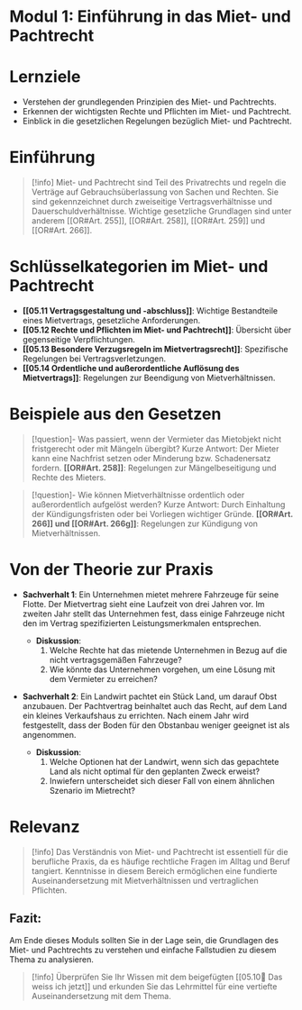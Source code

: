 # Modul 1: Einführung in das Miet- und Pachtrecht

# Lernziele
- Verstehen der grundlegenden Prinzipien des Miet- und Pachtrechts.
- Erkennen der wichtigsten Rechte und Pflichten im Miet- und Pachtrecht.
- Einblick in die gesetzlichen Regelungen bezüglich Miet- und Pachtrecht.

# Einführung
>[!info] 
>Miet- und Pachtrecht sind Teil des Privatrechts und regeln die Verträge auf Gebrauchsüberlassung von Sachen und Rechten. Sie sind gekennzeichnet durch zweiseitige Vertragsverhältnisse und Dauerschuldverhältnisse. Wichtige gesetzliche Grundlagen sind unter anderem [[OR#Art. 255]], [[OR#Art. 258]], [[OR#Art. 259]] und [[OR#Art. 266]].

# Schlüsselkategorien im Miet- und Pachtrecht
- **[[05.11 Vertragsgestaltung und -abschluss]]**: Wichtige Bestandteile eines Mietvertrags, gesetzliche Anforderungen.
- **[[05.12 Rechte und Pflichten im Miet- und Pachtrecht]]**: Übersicht über gegenseitige Verpflichtungen.
- **[[05.13 Besondere Verzugsregeln im Mietvertragsrecht]]**: Spezifische Regelungen bei Vertragsverletzungen.
- **[[05.14 Ordentliche und außerordentliche Auflösung des Mietvertrags]]**: Regelungen zur Beendigung von Mietverhältnissen.

# Beispiele aus den Gesetzen
>[!question]- Was passiert, wenn der Vermieter das Mietobjekt nicht fristgerecht oder mit Mängeln übergibt?
>Kurze Antwort: Der Mieter kann eine Nachfrist setzen oder Minderung bzw. Schadenersatz fordern.
>**[[OR#Art. 258]]**: Regelungen zur Mängelbeseitigung und Rechte des Mieters.

>[!question]- Wie können Mietverhältnisse ordentlich oder außerordentlich aufgelöst werden?
>Kurze Antwort: Durch Einhaltung der Kündigungsfristen oder bei Vorliegen wichtiger Gründe.
>**[[OR#Art. 266]] und [[OR#Art. 266g]]**: Regelungen zur Kündigung von Mietverhältnissen.

# Von der Theorie zur Praxis

- **Sachverhalt 1**: Ein Unternehmen mietet mehrere Fahrzeuge für seine Flotte. Der Mietvertrag sieht eine Laufzeit von drei Jahren vor. Im zweiten Jahr stellt das Unternehmen fest, dass einige Fahrzeuge nicht den im Vertrag spezifizierten Leistungsmerkmalen entsprechen.
    
    - **Diskussion**:
        1. Welche Rechte hat das mietende Unternehmen in Bezug auf die nicht vertragsgemäßen Fahrzeuge?
        2. Wie könnte das Unternehmen vorgehen, um eine Lösung mit dem Vermieter zu erreichen?
- **Sachverhalt 2**: Ein Landwirt pachtet ein Stück Land, um darauf Obst anzubauen. Der Pachtvertrag beinhaltet auch das Recht, auf dem Land ein kleines Verkaufshaus zu errichten. Nach einem Jahr wird festgestellt, dass der Boden für den Obstanbau weniger geeignet ist als angenommen.
    
    - **Diskussion**:
        1. Welche Optionen hat der Landwirt, wenn sich das gepachtete Land als nicht optimal für den geplanten Zweck erweist?
        2. Inwiefern unterscheidet sich dieser Fall von einem ähnlichen Szenario im Mietrecht?

# Relevanz
>[!info] 
>Das Verständnis von Miet- und Pachtrecht ist essentiell für die berufliche Praxis, da es häufige rechtliche Fragen im Alltag und Beruf tangiert. Kenntnisse in diesem Bereich ermöglichen eine fundierte Auseinandersetzung mit Mietverhältnissen und vertraglichen Pflichten.

## Fazit:
Am Ende dieses Moduls sollten Sie in der Lage sein, die Grundlagen des Miet- und Pachtrechts zu verstehen und einfache Fallstudien zu diesem Thema zu analysieren.
>[!info] 
>Überprüfen Sie Ihr Wissen mit dem beigefügten [[05.10📑 Das weiss ich jetzt]] und erkunden Sie das Lehrmittel für eine vertiefte Auseinandersetzung mit dem Thema.